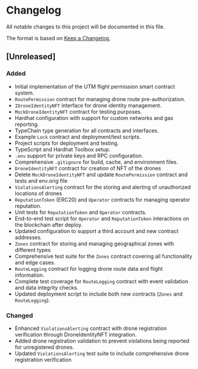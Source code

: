 # Changelog

All notable changes to this project will be documented in this file.

The format is based on [Keep a Changelog](https://keepachangelog.com/en/1.0.0/),

## [Unreleased]

### Added

- Initial implementation of the UTM flight permission smart contract system.
- `RoutePermission` contract for managing drone route pre-authorization.
- `IDroneIdentityNFT` interface for drone identity management.
- `MockDroneIdentityNFT` contract for testing purposes.
- Hardhat configuration with support for custom networks and gas reporting.
- TypeChain type generation for all contracts and interfaces.
- Example `Lock` contract and deployment/test scripts.
- Project scripts for deployment and testing.
- TypeScript and Hardhat Toolbox setup.
- `.env` support for private keys and RPC configuration.
- Comprehensive `.gitignore` for build, cache, and environment files.
- `DroneIdentityNFT` contract for creation of NFT of the drones
- Delete `MockDroneIdentityNFT` and update `RoutePermission` contract and tests and env.orig file
- `ViolationsAlerting` contract for the storing and alerting of unauthorized locations of drones
- `ReputationToken` (ERC20) and `Operator` contracts for managing operator reputation.
- Unit tests for `ReputationToken` and `Operator` contracts.
- End-to-end test script for `Operator` and `ReputationToken` interactions on the blockchain after deploy.
- Updated configuration to support a third account and new contract addresses.
- `Zones` contract for storing and managing geographical zones with different types 
- Comprehensive test suite for the `Zones` contract covering all functionality and edge cases.
- `RouteLogging` contract for logging drone route data and flight information.
- Complete test coverage for `RouteLogging` contract with event validation and data integrity checks.
- Updated deployment script to include both new contracts (`Zones` and `RouteLogging`).

### Changed

- Enhanced `ViolationsAlerting` contract with drone registration verification through DroneIdentityNFT integration.
- Added drone registration validation to prevent violations being reported for unregistered drones.
- Updated `ViolationsAlerting` test suite to include comprehensive drone registration verification 